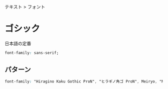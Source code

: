 テキスト > フォント
# ゴシック
日本語の定番  
```css
font-family: sans-serif;
```

## パターン
```css
font-family: "Hiragino Kaku Gothic ProN", "ヒラギノ角ゴ ProN", Meiryo, "MS Pゴシック", sans-serif;
```
